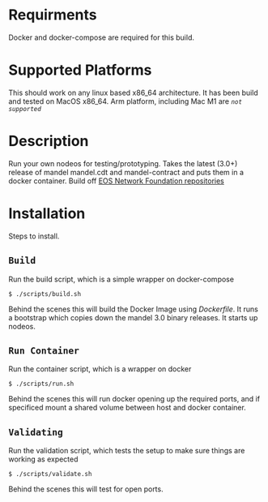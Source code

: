 # Requirments
Docker and docker-compose are required for this build.

# Supported Platforms
This should work on any linux based x86_64 architecture. It has been build and tested on MacOS x86_64. 
Arm platform, including Mac M1 are *`not supported`*

# Description 
Run your own nodeos for testing/prototyping. Takes the latest (3.0+) release of mandel mandel.cdt and mandel-contract and puts them in a docker container. Build off [EOS Network Foundation repositories](https://https://github.com/eosnetworkfoundation)

# Installation

Steps to install. 

## `Build`
Run the build script, which is a simple wrapper on docker-compose
```console
$ ./scripts/build.sh
```

Behind the scenes this will build the Docker Image using *Dockerfile*. It runs a bootstrap which copies down the mandel 3.0 binary releases. It starts up nodeos.

## `Run Container`
Run the container script, which is a wrapper on docker
```console
$ ./scripts/run.sh
```

Behind the scenes this will run docker opening up the required ports, and if specificed mount a shared volume between host and docker container.

## `Validating`
Run the validation script, which tests the setup to make sure things are working as expected
```console
$ ./scripts/validate.sh
```

Behind the scenes this will test for open ports. 

